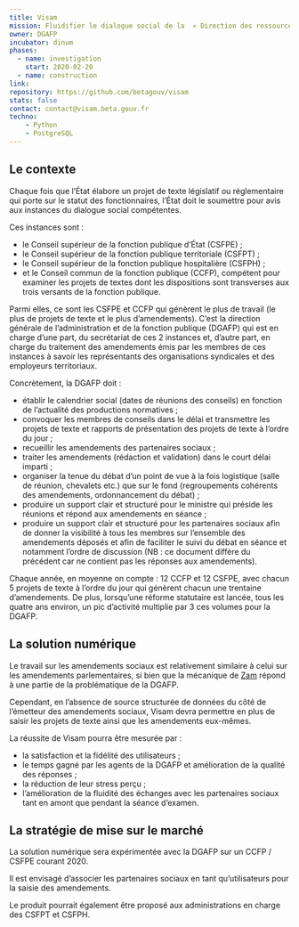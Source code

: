```yaml
---
title: Visam
mission: Fluidifier le dialogue social de la  « Direction des ressources humaines » de l’État.
owner: DGAFP
incubator: dinum
phases:
  - name: investigation
    start: 2020-02-20
  - name: construction
link:
repository: https://github.com/betagouv/visam
stats: false
contact: contact@visam.beta.gouv.fr
techno:
    - Python
    - PostgreSQL
---
```


## Le contexte

Chaque fois que l’État élabore un projet de texte législatif ou réglementaire qui porte sur le statut des fonctionnaires, l’État doit le soumettre pour avis aux instances du dialogue social compétentes.

Ces instances sont :

- le Conseil supérieur de la fonction publique d’État (CSFPE) ;
- le Conseil supérieur de la fonction publique territoriale (CSFPT) ;
- le Conseil supérieur de la fonction publique hospitalière (CSFPH) ;
- et le Conseil commun de la fonction publique (CCFP), compétent pour examiner les projets de textes dont les dispositions sont transverses aux trois versants de la fonction publique.

Parmi elles, ce sont les CSFPE et CCFP qui génèrent le plus de travail (le plus de projets de texte et le plus d’amendements). C’est la direction générale de l’administration et de la fonction publique (DGAFP) qui est en charge d’une part, du secrétariat de ces 2 instances et, d’autre part, en charge du traitement des amendements émis par les membres de ces instances à savoir les représentants des organisations syndicales et des employeurs territoriaux.

Concrètement, la DGAFP doit :

- établir le calendrier social (dates de réunions des conseils) en fonction de l’actualité des productions normatives ;
- convoquer les membres de conseils dans le délai et transmettre les projets de texte et rapports de présentation des projets de texte à l’ordre du jour ;
- recueillir les amendements des partenaires sociaux ;
- traiter les amendements (rédaction et validation) dans le court délai imparti ;
- organiser la tenue du débat d’un point de vue à la fois logistique (salle de réunion, chevalets etc.) que sur le fond (regroupements cohérents des amendements, ordonnancement du débat) ;
- produire un support clair et structuré pour le ministre qui préside les réunions et répond aux amendements en séance ;
- produire un support clair et structuré pour les partenaires sociaux afin de donner la visibilité à tous les membres sur l’ensemble des amendements déposés et afin de faciliter le suivi du débat en séance et notamment l’ordre de discussion (NB : ce document diffère du précédent car ne contient pas les réponses aux amendements).

Chaque année, en moyenne on compte : 12 CCFP et 12 CSFPE, avec chacun 5 projets de texte à l’ordre du jour qui génèrent chacun une trentaine d’amendements. De plus, lorsqu’une réforme statutaire est lancée, tous les quatre ans environ, un pic d’activité multiplie par 3 ces volumes pour la DGAFP.


## La solution numérique

Le travail sur les amendements sociaux est relativement similaire à celui sur les amendements parlementaires, si bien que la mécanique de [Zam](https://beta.gouv.fr/startups/zam.html) répond à une partie de la problématique de la DGAFP. 

Cependant, en l’absence de source structurée de données du côté de l’émetteur des amendements sociaux, Visam devra permettre en plus de saisir les projets de texte ainsi que les amendements eux-mêmes.

La réussite de Visam pourra être mesurée par :

- la satisfaction et la fidélité des utilisateurs ;
- le temps gagné par les agents de la DGAFP et amélioration de la qualité des réponses ;
- la réduction de leur stress perçu ;
- l’amélioration de la fluidité des échanges avec les partenaires sociaux tant en amont que pendant la séance d’examen.


## La stratégie de mise sur le marché

La solution numérique sera expérimentée avec la DGAFP sur un CCFP / CSFPE courant 2020. 

Il est envisagé d’associer les partenaires sociaux en tant qu’utilisateurs pour la saisie des amendements.

Le produit pourrait également être proposé aux administrations en charge des CSFPT et CSFPH.
